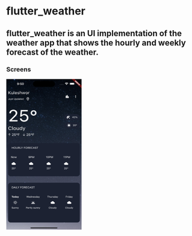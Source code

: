 # flutter_weather

## flutter_weather is an UI implementation of the weather app that shows the hourly and weekly forecast of the weather.

### Screens

<img src="images/screen.png" alt="screen image" width="200" height="400"> 
